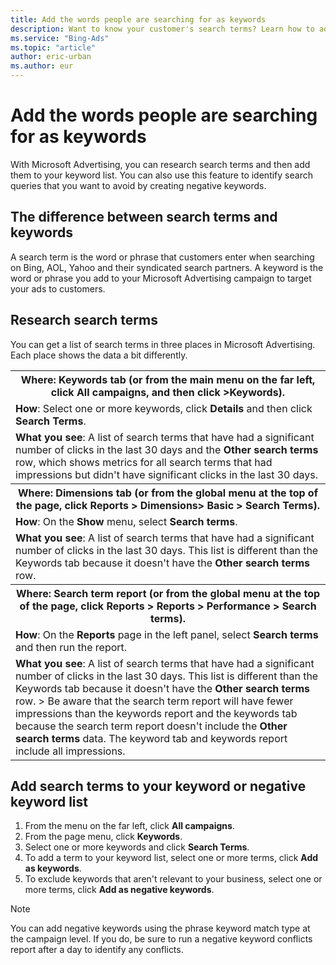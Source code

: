 ```yaml
---
title: Add the words people are searching for as keywords
description: Want to know your customer's search terms? Learn how to add search terms to your keyword list.
ms.service: "Bing-Ads"
ms.topic: "article"
author: eric-urban
ms.author: eur
---
```


# Add the words people are searching for as keywords

With Microsoft Advertising, you can research search terms and then add them to your keyword list. You can also use this feature to identify search queries that you want to avoid by creating negative keywords.

## The difference between search terms and keywords

A search term is the word or phrase that customers enter when searching on Bing, AOL, Yahoo and their syndicated search partners. A keyword is the word or phrase you add to your Microsoft Advertising campaign to target your ads to customers.

## Research search terms

You can get a list of search terms in three places in Microsoft Advertising. Each place shows the data a bit differently.

<table>
  <tr>
    <th scope="col">
        Where: Keywords tab (or from the main menu on the far left, click All campaigns, and then click &gt;Keywords).
      </th>
  </tr>
  <tr>
    <td><strong>How</strong>: Select one or more keywords, click <strong>Details</strong> and then click <strong>Search Terms</strong>.</td>
  </tr>
  <tr>
    <td>
      <strong>What you see</strong>: A list of search terms that have had a significant number of clicks in the last 30 days and the <strong>Other search terms</strong> row, which shows metrics for all search terms that had impressions but didn't have significant clicks in the last 30 days.
    </td>
  </tr>
  <tr>
    <th scope="col">
        Where: Dimensions tab (or from the global menu at the top of the page, click Reports &gt; Dimensions&gt; Basic &gt; Search Terms).
      </th>
  </tr>
  <tr>
    <td>
        <strong>How</strong>: On the <strong>Show</strong> menu, select <strong>Search terms</strong>.
      </td>
  </tr>
  <tr>
    <td>
        <strong>What you see</strong>: A list of search terms that have had a significant number of clicks in the last 30 days. This list is different than the Keywords tab because it doesn't have the <strong>Other search terms</strong> row.
      </td>
  </tr>
  <tr>
    <th scope="col">
        Where: Search term report (or from the global menu at the top of the page, click Reports &gt; Reports &gt; Performance &gt; Search terms).
      </th>
  </tr>
  <tr>
    <td>
        <strong>How</strong>: On the <strong>Reports</strong> page in the left panel, select <strong>Search terms</strong> and then run the report.
      </td>
  </tr>
  <tr>
    <td>
        <strong>What you see</strong>: A list of search terms that have had a significant number of clicks in the last 30 days. This list is different than the Keywords tab because it doesn't have the <strong>Other search terms</strong> row.
>         
		<para>Be aware that the search term report will have fewer impressions than the keywords report and the keywords tab because the search term report doesn't include the <strong>Other search terms</strong> data. The keyword tab and keywords report include all impressions.
    </para></td>
  </tr>
</table>

## Add search terms to your keyword or negative keyword list

1. From the menu on the far left, click **All campaigns**.
1. From the page menu, click **Keywords**.
1. Select one or more keywords and click **Search Terms**.
1. To add a term to your keyword list, select one or more terms, click **Add as keywords**.
1. To exclude keywords that aren't relevant to your business, select one or more terms, click **Add as negative keywords**.

> [!NOTE]
> You can add negative keywords using the phrase keyword match type at the campaign level. If you do, be sure to run a negative keyword conflicts report after a day to identify any conflicts.


